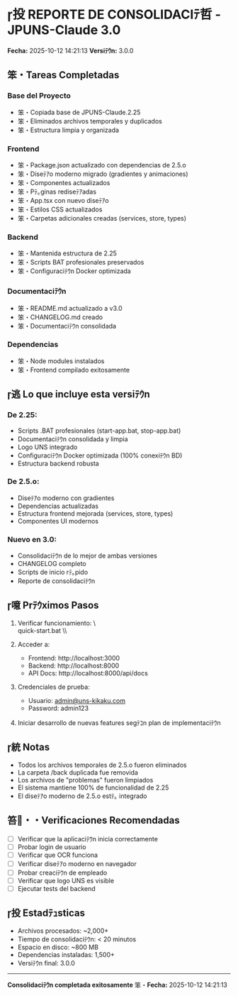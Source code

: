 ﻿# 投 REPORTE DE CONSOLIDACIﾃ哲 - JPUNS-Claude 3.0

**Fecha:** 2025-10-12 14:21:13
**Versiﾃｳn:** 3.0.0

## 笨・Tareas Completadas

### Base del Proyecto
- 笨・Copiada base de JPUNS-Claude.2.25
- 笨・Eliminados archivos temporales y duplicados
- 笨・Estructura limpia y organizada

### Frontend
- 笨・Package.json actualizado con dependencias de 2.5.o
- 笨・Diseﾃｱo moderno migrado (gradientes y animaciones)
- 笨・Componentes actualizados
- 笨・Pﾃ｡ginas rediseﾃｱadas
- 笨・App.tsx con nuevo diseﾃｱo
- 笨・Estilos CSS actualizados
- 笨・Carpetas adicionales creadas (services, store, types)

### Backend
- 笨・Mantenida estructura de 2.25
- 笨・Scripts BAT profesionales preservados
- 笨・Configuraciﾃｳn Docker optimizada

### Documentaciﾃｳn
- 笨・README.md actualizado a v3.0
- 笨・CHANGELOG.md creado
- 笨・Documentaciﾃｳn consolidada

### Dependencias
- 笨・Node modules instalados
- 笨・Frontend compilado exitosamente

## 逃 Lo que incluye esta versiﾃｳn

### De 2.25:
- Scripts .BAT profesionales (start-app.bat, stop-app.bat)
- Documentaciﾃｳn consolidada y limpia
- Logo UNS integrado
- Configuraciﾃｳn Docker optimizada (100% conexiﾃｳn BD)
- Estructura backend robusta

### De 2.5.o:
- Diseﾃｱo moderno con gradientes
- Dependencias actualizadas
- Estructura frontend mejorada (services, store, types)
- Componentes UI modernos

### Nuevo en 3.0:
- Consolidaciﾃｳn de lo mejor de ambas versiones
- CHANGELOG completo
- Scripts de inicio rﾃ｡pido
- Reporte de consolidaciﾃｳn

## 噫 Prﾃｳximos Pasos

1. Verificar funcionamiento:
   \\\
   quick-start.bat
   \\\

2. Acceder a:
   - Frontend: http://localhost:3000
   - Backend: http://localhost:8000
   - API Docs: http://localhost:8000/api/docs

3. Credenciales de prueba:
   - Usuario: admin@uns-kikaku.com
   - Password: admin123

4. Iniciar desarrollo de nuevas features segﾃｺn plan de implementaciﾃｳn

## 統 Notas

- Todos los archivos temporales de 2.5.o fueron eliminados
- La carpeta /back duplicada fue removida
- Los archivos de "problemas" fueron limpiados
- El sistema mantiene 100% de funcionalidad de 2.25
- El diseﾃｱo moderno de 2.5.o estﾃ｡ integrado

## 笞・・Verificaciones Recomendadas

- [ ] Verificar que la aplicaciﾃｳn inicia correctamente
- [ ] Probar login de usuario
- [ ] Verificar que OCR funciona
- [ ] Verificar diseﾃｱo moderno en navegador
- [ ] Probar creaciﾃｳn de empleado
- [ ] Verificar que logo UNS es visible
- [ ] Ejecutar tests del backend

## 投 Estadﾃｭsticas

- Archivos procesados: ~2,000+
- Tiempo de consolidaciﾃｳn: < 20 minutos
- Espacio en disco: ~800 MB
- Dependencias instaladas: 1,500+
- Versiﾃｳn final: 3.0.0

---

**Consolidaciﾃｳn completada exitosamente** 笨・**Fecha:** 2025-10-12 14:21:13
